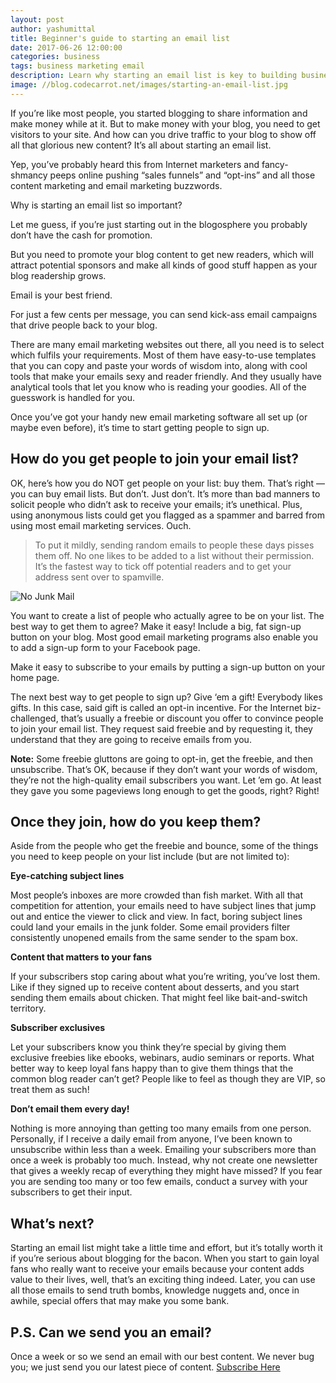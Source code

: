 ```yaml
---
layout: post
author: yashumittal
title: Beginner's guide to starting an email list
date: 2017-06-26 12:00:00
categories: business
tags: business marketing email
description: Learn why starting an email list is key to building business, how to get and keep subscribers, and what to avoid. No experience necessary.
image: //blog.codecarrot.net/images/starting-an-email-list.jpg
---
```


If you’re like most people, you started blogging to share information and make money while at it. But to make money with your blog, you need to get visitors to your site. And how can you drive traffic to your blog to show off all that glorious new content? It’s all about starting an email list.

Yep, you’ve probably heard this from Internet marketers and fancy-shmancy peeps online pushing “sales funnels” and “opt-ins” and all those content marketing and email marketing buzzwords.

Why is starting an email list so important?

Let me guess, if you’re just starting out in the blogosphere you probably don’t have the cash for promotion.

But you need to promote your blog content to get new readers, which will attract potential sponsors and make all kinds of good stuff happen as your blog readership grows.

Email is your best friend.

For just a few cents per message, you can send kick-ass email campaigns that drive people back to your blog.

There are many email marketing websites out there, all you need is to select which fulfils your requirements. Most of them have easy-to-use templates that you can copy and paste your words of wisdom into, along with cool tools that make your emails sexy and reader friendly. And they usually have analytical tools that let you know who is reading your goodies. All of the guesswork is handled for you.

Once you’ve got your handy new email marketing software all set up (or maybe even before), it’s time to start getting people to sign up.

## How do you get people to join your email list?

OK, here’s how you do NOT get people on your list: buy them. That’s right — you can buy email lists. But don’t. Just don’t. It’s more than bad manners to solicit people who didn’t ask to receive your emails; it’s unethical. Plus, using anonymous lists could get you flagged as a spammer and barred from using most email marketing services. Ouch.

<blockquote>
To put it mildly, sending random emails to people these days pisses them off. No one likes to be added to a list without their permission. It’s the fastest way to tick off potential readers and to get your address sent over to spamville.
</blockquote>

![No Junk Mail](//blog.codecarrot.net/images/no-junk-mail.jpg)

You want to create a list of people who actually agree to be on your list. The best way to get them to agree? Make it easy! Include a big, fat sign-up button on your blog. Most good email marketing programs also enable you to add a sign-up form to your Facebook page.

<div class="callout">
Make it easy to subscribe to your emails by putting a sign-up button on your home page.
</div>

The next best way to get people to sign up? Give ‘em a gift! Everybody likes gifts. In this case, said gift is called an opt-in incentive. For the Internet biz-challenged, that’s usually a freebie or discount you offer to convince people to join your email list. They request said freebie and by requesting it, they understand that they are going to receive emails from you.

**Note:** Some freebie gluttons are going to opt-in, get the freebie, and then unsubscribe. That’s OK, because if they don’t want your words of wisdom, they’re not the high-quality email subscribers you want. Let ’em go. At least they gave you some pageviews long enough to get the goods, right? Right!

## Once they join, how do you keep them?

Aside from the people who get the freebie and bounce, some of the things you need to keep people on your list include (but are not limited to):

**Eye-catching subject lines**

Most people’s inboxes are more crowded than fish market. With all that competition for attention, your emails need to have subject lines that jump out and entice the viewer to click and view. In fact, boring subject lines could land your emails in the junk folder. Some email providers filter consistently unopened emails from the same sender to the spam box.

**Content that matters to your fans**

If your subscribers stop caring about what you’re writing, you’ve lost them. Like if they signed up to receive content about desserts, and you start sending them emails about chicken. That might feel like bait-and-switch territory.

**Subscriber exclusives**

Let your subscribers know you think they’re special by giving them exclusive freebies like ebooks, webinars, audio seminars or reports. What better way to keep loyal fans happy than to give them things that the common blog reader can’t get? People like to feel as though they are VIP, so treat them as such!

**Don’t email them every day!**

Nothing is more annoying than getting too many emails from one person. Personally, if I receive a daily email from anyone, I’ve been known to unsubscribe within less than a week. Emailing your subscribers more than once a week is probably too much. Instead, why not create one newsletter that gives a weekly recap of everything they might have missed? If you fear you are sending too many or too few emails, conduct a survey with your subscribers to get their input.

## What’s next?

Starting an email list might take a little time and effort, but it’s totally worth it if you’re serious about blogging for the bacon. When you start to gain loyal fans who really want to receive your emails because your content adds value to their lives, well, that’s an exciting thing indeed. Later, you can use all those emails to send truth bombs, knowledge nuggets and, once in awhile, special offers that may make you some bank.

## P.S. Can we send you an email?

Once a week or so we send an email with our best content. We never bug you; we just send you our latest piece of content. <a href="#subscribe">Subscribe Here</a>
